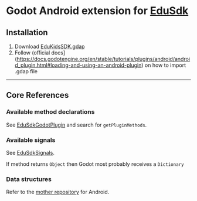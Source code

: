 # Godot Android extension for [EduSdk](https://github.com/digicas/edutime-library-android)

## Installation

1) Download [EduKidsSDK.gdap](EduKidsSDK.gdap.sample)
2) Follow (official docs](https://docs.godotengine.org/en/stable/tutorials/plugins/android/android_plugin.html#loading-and-using-an-android-plugin) on how to import .gdap file

---

## Core References

### Available method declarations

See [EduSdkGodotPlugin](godot/src/main/java/com/edukids/sdk/godot/EduSdkGodotPlugin.kt) and search for `getPluginMethods`.

### Available signals

See [EduSdkSignals](godot/src/main/java/com/edukids/sdk/godot/signal/EduSdkSignals.kt).

If method returns `Object` then Godot most probably receives a `Dictionary`

### Data structures

Refer to the [mother repository](https://github.com/digicas/edutime-library-android/tree/master/sdk-model/src/main/java/com/edukids/sdk/model) for Android.
